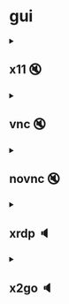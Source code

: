 # gui
<details>
  <summary>
    
  ## x11  🔇 
  </summary>

### google-chrome
samples: [docker](google-chrome/samples/0.md) | [playwright](google-chrome/samples/1.md) | [LXC](google-chrome/samples/2.md) | [WSL](https://learn.microsoft.com/en-us/windows/wsl/tutorials/gui-apps#install-google-chrome-for-linux)
### wekan
samples: […](wekan/samples/0.md) | […]() | …
### …
samples: … | … | …
### playwright
samples: [headed inside container](playwright/samples/0.md) | … | …
## [pulseAudio](https://ru.wikipedia.org/wiki/X_Window_System#.D0.A4.D1.83.D0.BD.D0.BA.D1.86.D0.B8.D0.B8_.D0.B8.D0.BD.D1.82.D0.B5.D1.80.D1.84.D0.B5.D0.B9.D1.81.D0.B0_.D0.BF.D0.BE.D0.BB.D1.8C.D0.B7.D0.BE.D0.B2.D0.B0.D1.82.D0.B5.D0.BB.D1.8F)  🔈 
</details>

<details>
  <summary>
  
  ## vnc  🔇 
  </summary>
## [pulseAudio](https://ru.wikipedia.org/wiki/X_Window_System#.D0.A4.D1.83.D0.BD.D0.BA.D1.86.D0.B8.D0.B8_.D0.B8.D0.BD.D1.82.D0.B5.D1.80.D1.84.D0.B5.D0.B9.D1.81.D0.B0_.D0.BF.D0.BE.D0.BB.D1.8C.D0.B7.D0.BE.D0.B2.D0.B0.D1.82.D0.B5.D0.BB.D1.8F)  🔈 
</details>

<details>
  <summary>
  
  ## novnc  🔇 
  </summary>

  ### shotcut
  samples: [dockerhub](shotcut/samples/0.md) | [computinggeek](shotcut/samples/1.md) | [youtube](https://youtu.be/nwmsvKdN7ek) | …
  ## [pulseAudio](https://ru.wikipedia.org/wiki/X_Window_System#.D0.A4.D1.83.D0.BD.D0.BA.D1.86.D0.B8.D0.B8_.D0.B8.D0.BD.D1.82.D0.B5.D1.80.D1.84.D0.B5.D0.B9.D1.81.D0.B0_.D0.BF.D0.BE.D0.BB.D1.8C.D0.B7.D0.BE.D0.B2.D0.B0.D1.82.D0.B5.D0.BB.D1.8F)  🔈 
</details>

<details>
  <summary>
    
  ## xrdp  🔈 
  </summary>
  
  samples: [infostart](https://infostart.ru/1c/articles/373112/?ysclid=lk9iqi841f483259914) | [habr](https://habr.com/ru/articles/329066/) | …
</details>

<details>
  <summary>
  
  ## x2go 🔈
  </summary>

  samples: [habr](https://habr.com/ru/articles/240509/#remote_desktop) | …
</details>



